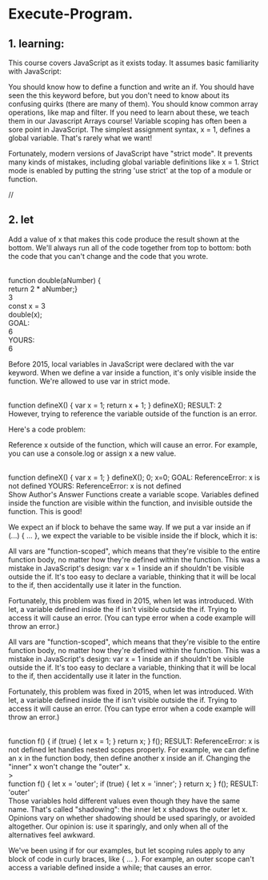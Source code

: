 # Execute-Program.
<h2> 1. learning:</h2>
<p>This course covers JavaScript as it exists today. It assumes basic familiarity with JavaScript:

You should know how to define a function and write an if.
You should have seen the this keyword before, but you don't need to know about its confusing quirks (there are many of them).
You should know common array operations, like map and filter. If you need to learn about these, we teach them in our Javascript Arrays course!
Variable scoping has often been a sore point in JavaScript. The simplest assignment syntax, x = 1, defines a global variable. That's rarely what we want!

Fortunately, modern versions of JavaScript have "strict mode". It prevents many kinds of mistakes, including global variable definitions like x = 1. Strict mode is enabled by putting the string 'use strict' at the top of a module or function.</p>
//
<h2> 2. let</h2>
<p>Add a value of x that makes this code produce the result shown at the bottom. We'll always run all of the code together from top to bottom: both the code that you can't change and the code that you wrote.

<br>function double(aNumber) {
 <br> return 2 * aNumber;}
<br>3
<br>const x = 3
<br>double(x);
<br>GOAL:
<br>6
<br>YOURS:
<br>6
<br>
<p>Before 2015, local variables in JavaScript were declared with the var keyword. When we define a var inside a function, it's only visible inside the function. We're allowed to use var in strict mode.

<br>function defineX() {
  var x = 1;
  return x + 1;
}
defineX();
RESULT:
2
<br>
However, trying to reference the variable outside of the function is an error.

Here's a code problem:

Reference x outside of the function, which will cause an error. For example, you can use a console.log or assign x a new value.

<br>function defineX() {
  var x = 1;
}
defineX();
0;
x=0;
GOAL:
ReferenceError: x is not defined
YOURS:
ReferenceError: x is not defined
<br>
Show Author's Answer
Functions create a variable scope. Variables defined inside the function are visible within the function, and invisible outside the function. This is good!

We expect an if block to behave the same way. If we put a var inside an if (...) { ... }, we expect the variable to be visible inside the if block, which it is:
<p>
<p>All vars are "function-scoped", which means that they're visible to the entire function body, no matter how they're defined within the function. This was a mistake in JavaScript's design: var x = 1 inside an if shouldn't be visible outside the if. It's too easy to declare a variable, thinking that it will be local to the if, then accidentally use it later in the function.

Fortunately, this problem was fixed in 2015, when let was introduced. With let, a variable defined inside the if isn't visible outside the if. Trying to access it will cause an error. (You can type error when a code example will throw an error.)</p>

<p>All vars are "function-scoped", which means that they're visible to the entire function body, no matter how they're defined within the function. This was a mistake in JavaScript's design: var x = 1 inside an if shouldn't be visible outside the if. It's too easy to declare a variable, thinking that it will be local to the if, then accidentally use it later in the function.

Fortunately, this problem was fixed in 2015, when let was introduced. With let, a variable defined inside the if isn't visible outside the if. Trying to access it will cause an error. (You can type error when a code example will throw an error.)

<br>
function f() {
  if (true) {
    let x = 1;
  }
  return x;
}
f();
RESULT:
ReferenceError: x is not defined
let handles nested scopes properly. For example, we can define an x in the function body, then define another x inside an if. Changing the "inner" x won't change the "outer" x.
<br>
>
<br>
function f() {
  let x = 'outer';
  if (true) {
    let x = 'inner';
  }
  return x;
}
f();
RESULT:
'outer'
<br>
Those variables hold different values even though they have the same name. That's called "shadowing": the inner let x shadows the outer let x. Opinions vary on whether shadowing should be used sparingly, or avoided altogether. Our opinion is: use it sparingly, and only when all of the alternatives feel awkward.

We've been using if for our examples, but let scoping rules apply to any block of code in curly braces, like { ... }. For example, an outer scope can't access a variable defined inside a while; that causes an error.</p>

